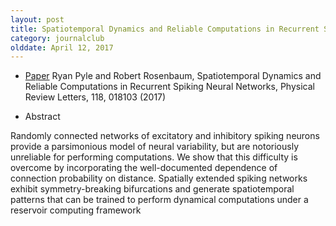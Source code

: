 ```yaml
---
layout: post
title: Spatiotemporal Dynamics and Reliable Computations in Recurrent Spiking Neural Networks (2017)
category: journalclub
olddate: April 12, 2017
---
```


* [Paper](https://arxiv.org/pdf/1611.01557.pdf) Ryan Pyle and Robert Rosenbaum,  Spatiotemporal Dynamics and Reliable Computations in Recurrent Spiking Neural Networks, Physical Review Letters, 118, 018103 (2017)

* Abstract

Randomly connected networks of excitatory and inhibitory spiking neurons provide a parsimonious model of neural variability, but are notoriously unreliable for performing computations. We show that this difficulty is overcome by incorporating the well-documented dependence of connection probability on distance. Spatially extended spiking networks exhibit symmetry-breaking bifurcations and generate spatiotemporal patterns that can be trained to perform dynamical computations under a reservoir computing framework